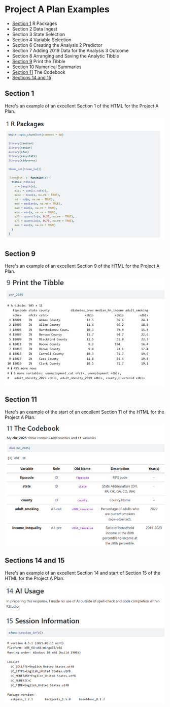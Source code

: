 # Project A Plan Examples

- [Section 1](#section-1) R Packages
- Section 2 Data Ingest
- Section 3 State Selection
- Section 4 Variable Selection
- Section 6 Creating the Analysis 2 Predictor
- Section 7 Adding 2019 Data for the Analysis 3 Outcome
- Section 8 Arranging and Saving the Analytic Tibble
- [Section 9](#section-9) Print the Tibble
- Section 10 Numerical Summaries
- [Section 11](#section-11) The Codebook
- [Sections 14 and 15](#sections-14-and-15)

## Section 1

Here's an example of an excellent Section 1 of the HTML for the Project A Plan.

![](https://github.com/THOMASELOVE/431-classes-2025/blob/main/projectA/projA_plan_section1.png)

## Section 9

Here's an example of an excellent Section 9 of the HTML for the Project A Plan.

![](https://github.com/THOMASELOVE/431-classes-2025/blob/main/projectA/projA_plan_section9.png)

## Section 11

Here's an example of the start of an excellent Section 11 of the HTML for the Project A Plan.

![](https://github.com/THOMASELOVE/431-classes-2025/blob/main/projectA/projA_plan_section11.png)


## Sections 14 and 15

Here's an example of an excellent Section 14 and start of Section 15 of the HTML for the Project A Plan.

![](https://github.com/THOMASELOVE/431-classes-2025/blob/main/projectA/projA_plan_section14.png)
